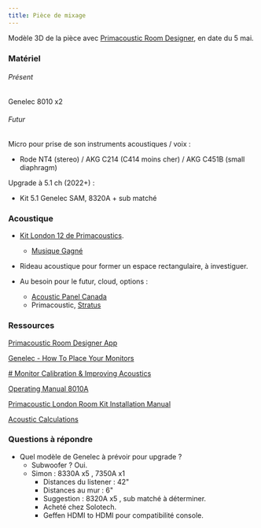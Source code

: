 ```yaml
---
title: Pièce de mixage
---
```


Modèle 3D de la pièce avec [Primacoustic Room Designer](https://app.primacoustic.com/app/index.html?preview=d51894bb-67d4-4697-9d02-b39a4894b6cf), en date du 5 mai.

### Matériel
###### Présent
Genelec 8010 x2

###### Futur

Micro pour prise de son instruments acoustiques / voix :
* Rode NT4 (stereo) / AKG C214 (C414 moins cher) / AKG C451B (small diaphragm)

Upgrade à 5.1 ch (2022+) :
* Kit 5.1 Genelec SAM, 8320A + sub matché


### Acoustique
* [Kit London 12 de Primacoustics](https://www.primacoustic.com/london-12/).
	* [Musique Gagné](https://www.musiquegagne.com/z900-0120-00)

* Rideau acoustique pour former un espace rectangulaire, à investiguer.

* Au besoin pour le futur, cloud, options :
	* [Acoustic Panel Canada](https://www.acousticpanelscanada.com/collections/ceiling-panels)
	* Primacoustic, [Stratus](https://www.primacoustic.com/stratus/)



### Ressources

[Primacoustic Room Designer App](https://app.primacoustic.com/) <br>

[Genelec - How To Place Your Monitors](https://www.genelec.com/monitor-placement)

[# Monitor Calibration & Improving Acoustics](https://www.genelec.com/calibration-acoustics)

[Operating Manual 8010A](https://assets.ctfassets.net/4zjnzn055a4v/6swU8bYcg0YW4qGqCSq6Yc/fe3d79a7e3a1a2a602d6d852d0d5aead/8010a_opman.pdf)

[Primacoustic London Room Kit Installation Manual](https://www.primacoustic.com/wp-content/uploads/London-Room-Kit-Manual-2020.pdf)

[Acoustic Calculations](http://www.mh-audio.nl/Acoustics.html#top)

### Questions à répondre
* Quel modèle de Genelec à prévoir pour upgrade ?
	* Subwoofer ? Oui.
	* Simon : 8330A x5 , 7350A x1
		* Distances du listener : 42"
		* Distances au mur : 6"
		* Suggestion : 8320A x5 , sub matché à déterminer.
		* Acheté chez Solotech.
		* Geffen HDMI to HDMI pour compatibilité console.